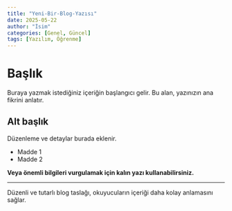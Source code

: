 ```yaml
---
title: "Yeni-Bir-Blog-Yazısı"
date: 2025-05-22
author: "İsim"
categories: [Genel, Güncel]
tags: [Yazılım, Öğrenme]
---
```


# Başlık

Buraya yazmak istediğiniz içeriğin başlangıcı gelir. Bu alan, yazınızın ana fikrini anlatır.

## Alt başlık

Düzenleme ve detaylar burada eklenir.

- Madde 1
- Madde 2

**Veya önemli bilgileri vurgulamak için kalın yazı kullanabilirsiniz.**

---

Düzenli ve tutarlı blog taslağı, okuyucuların içeriği daha kolay anlamasını sağlar.
